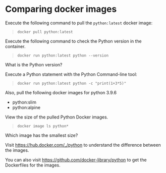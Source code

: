 # Comparing docker images

Execute the following command to pull the `python:latest` docker image:

> `docker pull python:latest`

Execute the following command to check the Python version in the container.

> `docker run python:latest python --version`

What is the Python version?

Execute a Python statement with the Python Command-line tool:

> `docker run python:latest python -c "print(1+3*5)"`

Also, pull the following docker images for python 3.9.6
- python:slim
- python:alpine


View the size of the pulled Python Docker images.

> `docker image ls python*`

Which image has the smallest size?


Visit https://hub.docker.com/_/python to understand the difference between the images.

You can also visit https://github.com/docker-library/python to get the Dockerfiles for the images.

<br/>

